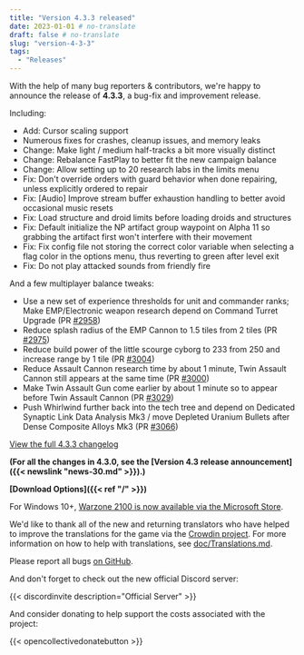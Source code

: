 ```yaml
---
title: "Version 4.3.3 released"
date: 2023-01-01 # no-translate
draft: false # no-translate
slug: "version-4-3-3"
tags:
  - "Releases"
---
```


With the help of many bug reporters & contributors, we're happy to announce the release of **4.3.3**, a bug-fix and improvement release.

Including:
- Add: Cursor scaling support
- Numerous fixes for crashes, cleanup issues, and memory leaks
- Change: Make light / medium half-tracks a bit more visually distinct
- Change: Rebalance FastPlay to better fit the new campaign balance
- Change: Allow setting up to 20 research labs in the limits menu
- Fix: Don't override orders with guard behavior when done repairing, unless explicitly ordered to repair
- Fix: [Audio] Improve stream buffer exhaustion handling to better avoid occasional music resets
- Fix: Load structure and droid limits before loading droids and structures
- Fix: Default initialize the NP artifact group waypoint on Alpha 11 so grabbing the artifact first won't interfere with their movement
- Fix: Fix config file not storing the correct color variable when selecting a flag color in the options menu, thus reverting to green after level exit
- Fix: Do not play attacked sounds from friendly fire

And a few multiplayer balance tweaks:
- Use a new set of experience thresholds for unit and commander ranks; Make EMP/Electronic weapon research depend on Command Turret Upgrade (PR [#2958](https://github.com/Warzone2100/warzone2100/pull/2958))
- Reduce splash radius of the EMP Cannon to 1.5 tiles from 2 tiles (PR [#2975](https://github.com/Warzone2100/warzone2100/pull/2975))
- Reduce build power of the little scourge cyborg to 233 from 250 and increase range by 1 tile (PR [#3004](https://github.com/Warzone2100/warzone2100/pull/3004))
- Reduce Assault Cannon research time by about 1 minute, Twin Assault Cannon still appears at the same time (PR [#3000](https://github.com/Warzone2100/warzone2100/pull/3000))
- Make Twin Assault Gun come earlier by about 1 minute so to appear before Twin Assault Cannon (PR [#3029](https://github.com/Warzone2100/warzone2100/pull/3029))
- Push Whirlwind further back into the tech tree and depend on Dedicated Synaptic Link Data Analysis Mk3 / move Depleted Uranium Bullets after Dense Composite Alloys Mk3 (PR [#3066](https://github.com/Warzone2100/warzone2100/pull/3066))

[View the full 4.3.3 changelog](https://github.com/Warzone2100/warzone2100/raw/4.3.3/ChangeLog)

**(For all the changes in 4.3.0, see the [Version 4.3 release announcement]({{< newslink "news-30.md" >}}).)**

**[Download Options]({{< ref "/" >}})**

For Windows 10+, [Warzone 2100 is now available via the Microsoft Store](https://www.microsoft.com/store/apps/9MW0Z4MPCS8C).

We'd like to thank all of the new and returning translators who have helped to improve the translations for the game via the [Crowdin project](https://crowdin.com/project/warzone2100). For more information on how to help with translations, see [doc/Translations.md](https://github.com/Warzone2100/warzone2100/blob/master/doc/Translations.md#how-do-i-help-translate).

Please report all bugs [on GitHub](https://github.com/Warzone2100/warzone2100/issues).

And don't forget to check out the new official Discord server:

{{< discordinvite description="Official Server" >}}

And consider donating to help support the costs associated with the project:

{{< opencollectivedonatebutton >}}
